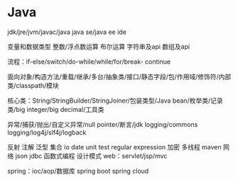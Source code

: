 # Java

jdk/jre/jvm/javac/java
java se/java ee
ide

变量和数据类型
整数/浮点数运算
布尔运算
字符串及api
数组及api

流程：if-else/switch/do-while/while/for/break- continue

面向对象/构造方法/重载/继承/多台/抽象类/接口/静态字段/包/作用域/修饰符/内部类/classpath/模块

核心类：String/StringBuilder/StringJoiner/包装类型/Java bean/枚举类/记录类/big integer/big decimal/工具类

异常/捕获/抛出/自定义异常/null pointer/断言/jdk logging/commons logging/log4j/slf4j/logback

反射
注解
泛型
集合
io
date
unit test
regular expression
加密
多线程
maven
网络
json
jdbc
函数式编程
设计模式
web：servlet/jsp/mvc

spring：ioc/aop/数据库
spring boot
spring cloud